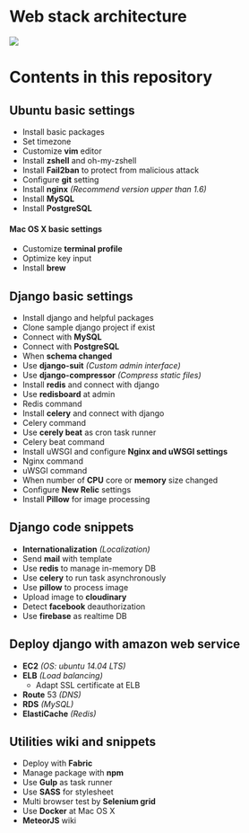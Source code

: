 # Web stack architecture

<img src="http://res.cloudinary.com/modupen/image/upload/v1447641681/github/Architecture.png" />

# Contents in this repository

## Ubuntu basic settings

- Install basic packages
- Set timezone
- Customize **vim** editor
- Install **zshell** and oh-my-zshell
- Install **Fail2ban** to protect from malicious attack
- Configure **git** setting
- Install **nginx** *(Recommend version upper than 1.6)*
- Install **MySQL**
- Install **PostgreSQL**

#### Mac OS X basic settings
- Customize **terminal profile**
- Optimize key input
- Install **brew**


## Django basic settings

- Install django and helpful packages
- Clone sample django project if exist
- Connect with **MySQL**
- Connect with **PostgreSQL**
- When **schema changed**
- Use **django-suit** *(Custom admin interface)*
- Use **django-compressor** *(Compress static files)*
- Install **redis** and connect with django
- Use **redisboard** at admin
- Redis command
- Install **celery** and connect with django
- Celery command
- Use **cerely beat** as cron task runner
- Celery beat command
- Install uWSGI and configure **Nginx and uWSGI settings**
- Nginx command
- uWSGI command
- When number of **CPU** core or **memory** size changed
- Configure **New Relic** settings
- Install **Pillow** for image processing


## Django code snippets

- **Internationalization** *(Localization)*
- Send **mail** with template
- Use **redis** to manage in-memory DB
- Use **celery** to run task asynchronously
- Use **pillow** to process image
- Upload image to **cloudinary**
- Detect **facebook** deauthorization
- Use **firebase** as realtime DB


## Deploy django with amazon web service

- **EC2** *(OS: ubuntu 14.04 LTS)*
- **ELB** *(Load balancing)*
  - Adapt SSL certificate at ELB
- **Route** 53 *(DNS)*
- **RDS** *(MySQL)*
- **ElastiCache** *(Redis)*


## Utilities wiki and snippets

- Deploy with **Fabric**
- Manage package with **npm**
- Use **Gulp** as task runner
- Use **SASS** for stylesheet
- Multi browser test by **Selenium grid**
- Use **Docker** at Mac OS X
- **MeteorJS** wiki
